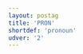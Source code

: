 ```yaml
---
layout: postag
title: 'PRON'
shortdef: 'pronoun'
udver: '2'
---
```

<!-- Interlanguage links updated Čt lis 12 09:42:55 CET 2020 -->
